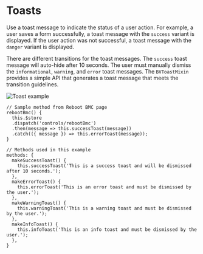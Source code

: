 # Toasts
Use a toast message to indicate the status of a user action. For example, a user saves a form successfully, a toast message with the `success` variant is displayed.  If the user action was not successful, a toast message with the `danger` variant is displayed.

There are different transitions for the toast messages. The `success` toast message will auto-hide after 10 seconds. The user must manually dismiss the `informational`, `warning`, and `error` toast messages.  The `BVToastMixin` provides a simple API that generates a toast message that meets the transition guidelines.

<img :src="$withBase('/toast.png')" alt="Toast example" style="max-width:350px">

```js{5}
// Sample method from Reboot BMC page
rebootBmc() {
  this.$store
  .dispatch('controls/rebootBmc')
  .then(message => this.successToast(message))
  .catch(({ message }) => this.errorToast(message));
}

// Methods used in this example
methods: {
  makeSuccessToast() {
    this.successToast('This is a success toast and will be dismissed after 10 seconds.');
  },
  makeErrorToast() {
    this.errorToast('This is an error toast and must be dismissed by the user.');
  },
  makeWarningToast() {
    this.warningToast('This is a warning toast and must be dismissed by the user.');
  },
  makeInfoToast() {
    this.infoToast('This is an info toast and must be dismissed by the user.');
  },
}
```
